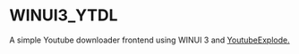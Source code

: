 # WINUI3_YTDL

A simple Youtube downloader frontend using WINUI 3 and [YoutubeExplode.](https://github.com/Tyrrrz/YoutubeExplode)
